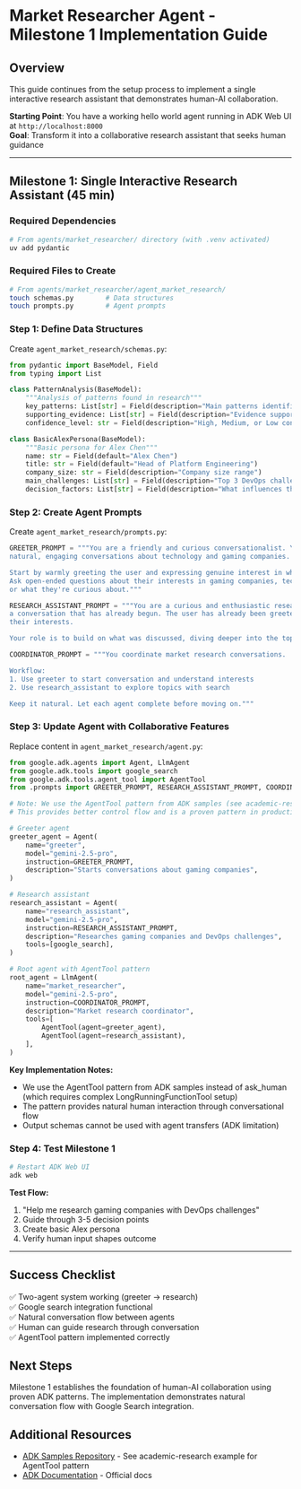 # Market Researcher Agent - Milestone 1 Implementation Guide

## Overview

This guide continues from the setup process to implement a single interactive research assistant that demonstrates human-AI collaboration.

**Starting Point**: You have a working hello world agent running in ADK Web UI at `http://localhost:8000`  
**Goal**: Transform it into a collaborative research assistant that seeks human guidance

---

## Milestone 1: Single Interactive Research Assistant (45 min)

### Required Dependencies

```bash
# From agents/market_researcher/ directory (with .venv activated)
uv add pydantic
```

### Required Files to Create

```bash
# From agents/market_researcher/agent_market_research/
touch schemas.py        # Data structures
touch prompts.py        # Agent prompts
```

### Step 1: Define Data Structures

Create `agent_market_research/schemas.py`:

```python
from pydantic import BaseModel, Field
from typing import List

class PatternAnalysis(BaseModel):
    """Analysis of patterns found in research"""
    key_patterns: List[str] = Field(description="Main patterns identified")
    supporting_evidence: List[str] = Field(description="Evidence supporting each pattern")
    confidence_level: str = Field(description="High, Medium, or Low confidence")

class BasicAlexPersona(BaseModel):
    """Basic persona for Alex Chen"""
    name: str = Field(default="Alex Chen")
    title: str = Field(default="Head of Platform Engineering")
    company_size: str = Field(description="Company size range")
    main_challenges: List[str] = Field(description="Top 3 DevOps challenges")
    decision_factors: List[str] = Field(description="What influences their decisions")
```

### Step 2: Create Agent Prompts

Create `agent_market_research/prompts.py`:

```python
GREETER_PROMPT = """You are a friendly and curious conversationalist. Your role is to start 
natural, engaging conversations about technology and gaming companies.

Start by warmly greeting the user and expressing genuine interest in what brings them here. 
Ask open-ended questions about their interests in gaming companies, technology challenges, 
or what they're curious about."""

RESEARCH_ASSISTANT_PROMPT = """You are a curious and enthusiastic research partner continuing 
a conversation that has already begun. The user has already been greeted and asked about 
their interests.

Your role is to build on what was discussed, diving deeper into the topics they mentioned."""

COORDINATOR_PROMPT = """You coordinate market research conversations.

Workflow:
1. Use greeter to start conversation and understand interests
2. Use research_assistant to explore topics with search

Keep it natural. Let each agent complete before moving on."""
```

### Step 3: Update Agent with Collaborative Features

Replace content in `agent_market_research/agent.py`:

```python
from google.adk.agents import Agent, LlmAgent
from google.adk.tools import google_search
from google.adk.tools.agent_tool import AgentTool
from .prompts import GREETER_PROMPT, RESEARCH_ASSISTANT_PROMPT, COORDINATOR_PROMPT

# Note: We use the AgentTool pattern from ADK samples (see academic-research example)
# This provides better control flow and is a proven pattern in production

# Greeter agent
greeter_agent = Agent(
    name="greeter",
    model="gemini-2.5-pro",
    instruction=GREETER_PROMPT,
    description="Starts conversations about gaming companies",
)

# Research assistant
research_assistant = Agent(
    name="research_assistant",
    model="gemini-2.5-pro",
    instruction=RESEARCH_ASSISTANT_PROMPT,
    description="Researches gaming companies and DevOps challenges",
    tools=[google_search],
)

# Root agent with AgentTool pattern
root_agent = LlmAgent(
    name="market_researcher",
    model="gemini-2.5-pro",
    instruction=COORDINATOR_PROMPT,
    description="Market research coordinator",
    tools=[
        AgentTool(agent=greeter_agent),
        AgentTool(agent=research_assistant),
    ],
)
```

**Key Implementation Notes:**
- We use the AgentTool pattern from ADK samples instead of ask_human (which requires complex LongRunningFunctionTool setup)
- The pattern provides natural human interaction through conversational flow
- Output schemas cannot be used with agent transfers (ADK limitation)

### Step 4: Test Milestone 1

```bash
# Restart ADK Web UI
adk web
```

**Test Flow:**
1. "Help me research gaming companies with DevOps challenges"
2. Guide through 3-5 decision points
3. Create basic Alex persona
4. Verify human input shapes outcome

---

## Success Checklist

✅ Two-agent system working (greeter → research)  
✅ Google search integration functional  
✅ Natural conversation flow between agents  
✅ Human can guide research through conversation  
✅ AgentTool pattern implemented correctly  

## Next Steps

Milestone 1 establishes the foundation of human-AI collaboration using proven ADK patterns. The implementation demonstrates natural conversation flow with Google Search integration.

## Additional Resources

- [ADK Samples Repository](https://github.com/google/adk-samples) - See academic-research example for AgentTool pattern
- [ADK Documentation](https://developers.google.com/agent-development-kit) - Official docs